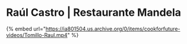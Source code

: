 # Raúl Castro \| Restaurante Mandela

{% embed url="https://ia801504.us.archive.org/0/items/cookforfuture-videos/Tomillo-Raul.mp4" %}



